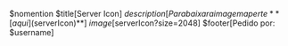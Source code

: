 $nomention
$title[Server Icon]
$description[Para baixar a imagem aperte **[aqui]($serverIcon)**]
$image[$serverIcon?size=2048]
$footer[Pedido por: $username]
